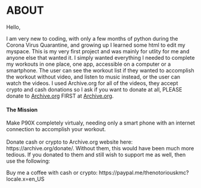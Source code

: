 <h1> ABOUT </h1>

Hello,

I am very new to coding, with only a few months of python during the Corona Virus Quarantine, and growing up I learned some html to edit my myspace. This is my very first project and was mainly for utlity for me and anyone else that wanted it. I simply wanted everything I needed to complete my workouts in one place, one app, accessible on a computer or a smartphone. The user can see the workout list if they wanted to accomplish the workout without video, and listen to music instead, or the user can watch the videos. I used Archive.org for all of the videos, they accept crypto and cash donations so I ask if you want to donate at all, PLEASE donate to [Archive.org](archive.org/donate/) FIRST at [Archive.org](archive.org/donate/). 
<p>


<h4> The Mission </h4>
Make P90X completely virtualy, needing only a smart phone with an internet connection to accomplish your workout. 
  
  
<br>
</br>
Donate cash or crypto to Archive.org website here: https://archive.org/donate/. Without them, this would have been much more tedious. If you donated to them and still wish to support me as well, then use the following: 
<p>
  </p>
  Buy me a coffee with cash or crypto: https://paypal.me/thenotoriouskmc?locale.x=en_US
